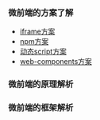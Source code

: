 ### 微前端的方案了解
- [iframe方案](https://github.com/ziyi2/micro-framework/tree/demo/iframe-isolate)
- [npm方案](https://github.com/ziyi2/micro-framework/tree/demo/npm-esmodule)
- [动态script方案](https://github.com/ziyi2/micro-framework/tree/demo/dynamic-script)
- [web-components方案](https://github.com/ziyi2/micro-framework/tree/demo/web-components)

### 微前端的原理解析
### 微前端的框架解析